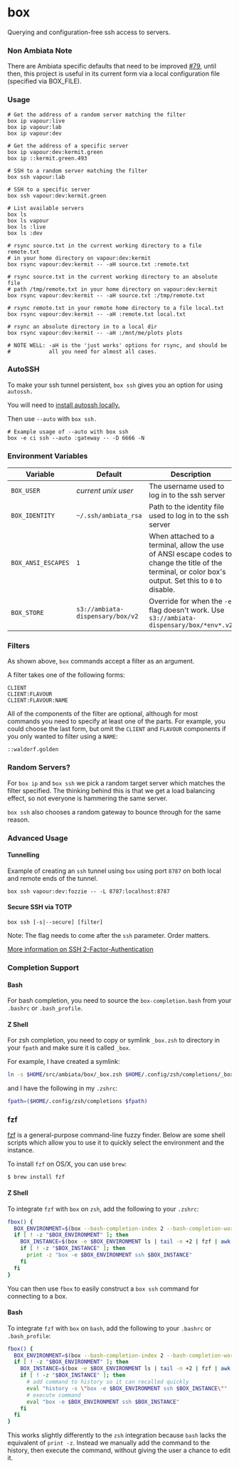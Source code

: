 box
===

Querying and configuration-free ssh access to servers.

### Non Ambiata Note

There are Ambiata specific defaults that need to be improved
[#79](https://github.com/ambiata/box/issues/79), until then, this
project is useful in its current form via a local configuration file
(specified via BOX_FILE).


### Usage

```
# Get the address of a random server matching the filter
box ip vapour:live
box ip vapour:lab
box ip vapour:dev

# Get the address of a specific server
box ip vapour:dev:kermit.green
box ip ::kermit.green.493

# SSH to a random server matching the filter
box ssh vapour:lab

# SSH to a specific server
box ssh vapour:dev:kermit.green

# List available servers
box ls
box ls vapour
box ls :live
box ls :dev

# rsync source.txt in the current working directory to a file remote.txt
# in your home directory on vapour:dev:kermit
box rsync vapour:dev:kermit -- -aH source.txt :remote.txt

# rsync source.txt in the current working directory to an absolute file
# path /tmp/remote.txt in your home directory on vapour:dev:kermit
box rsync vapour:dev:kermit -- -aH source.txt :/tmp/remote.txt

# rsync remote.txt in your remote home directory to a file local.txt
box rsync vapour:dev:kermit -- -aH :remote.txt local.txt

# rsync an absolute directory in to a local dir
box rsync vapour:dev:kermit -- -aH :/mnt/me/plots plots

# NOTE WELL: -aH is the 'just works' options for rsync, and should be
#            all you need for almost all cases.
```

### AutoSSH

To make your ssh tunnel persistent, `box ssh` gives you an option for using `autossh.`

You will need to [install autossh locally.](https://www.everythingcli.org/ssh-tunnelling-for-fun-and-profit-autossh/)

Then use `--auto` with `box ssh.`

```
# Example usage of --auto with box ssh
box -e ci ssh --auto :gateway -- -D 6666 -N
```

### Environment Variables

|Variable           | Default              | Description |
|---                |---                   | ---         |
|`BOX_USER`         | *current unix user*  | The username used to log in to the ssh server |
|`BOX_IDENTITY`     | `~/.ssh/ambiata_rsa` | Path to the identity file used to log in to the ssh server |
|`BOX_ANSI_ESCAPES` | `1`                  | When attached to a terminal, allow the use of ANSI escape codes to change the title of the terminal, or color box's output. Set this to `0` to disable.|
|`BOX_STORE`        | `s3://ambiata-dispensary/box/v2`   | Override for when the `-e` flag doesn't work. Use `s3://ambiata-dispensary/box/*env*.v2` |

### Filters

As shown above, `box` commands accept a filter as an argument.

A filter takes one of the following forms:

```
CLIENT
CLIENT:FLAVOUR
CLIENT:FLAVOUR:NAME
```

All of the components of the filter are optional, although for most commands
you need to specify at least one of the parts. For example, you could choose
the last form, but omit the `CLIENT` and `FLAVOUR` components if you only
wanted to filter using a `NAME`:

```
::waldorf.golden
```

### Random Servers?

For `box ip` and `box ssh` we pick a random target server which matches the
filter specified. The thinking behind this is that we get a load balancing
effect, so not everyone is hammering the same server.

`box ssh` also chooses a random gateway to bounce through for the same reason.

### Advanced Usage

#### Tunnelling
Example of creating an `ssh` tunnel using `box` using port `8787` on
both local and remote ends of the tunnel.

```
box ssh vapour:dev:fozzie -- -L 8787:localhost:8787
```

#### Secure SSH via TOTP

```
box ssh [-s|--secure] [filter]
```

Note: The flag needs to come after the `ssh` parameter. Order matters.

[More information on SSH 2-Factor-Authentication](https://github.com/ambiata/architecture/blob/master/operations/ssh-2fa.md)

### Completion Support

#### Bash

For bash completion, you need to source the `box-completion.bash` from
your `.bashrc` or `.bash_profile`.

#### Z Shell

For zsh completion, you need to copy or symlink `_box.zsh` to directory in
your `fpath` and make sure it is called `_box`.

For example, I have created a symlink:

```sh
ln -s $HOME/src/ambiata/box/_box.zsh $HOME/.config/zsh/completions/_box
```

and I have the following in my `.zshrc`:

```zsh
fpath=($HOME/.config/zsh/completions $fpath)
```

### fzf

[fzf](https://github.com/junegunn/fzf) is a general-purpose command-line
fuzzy finder. Below are some shell scripts which allow you to use it to
quickly select the environment and the instance.

To install `fzf` on OS/X, you can use `brew`:
```
$ brew install fzf
```

#### Z Shell

To integrate `fzf` with `box` on `zsh`, add the following to your `.zshrc`:

```zsh
fbox() {
  BOX_ENVIRONMENT=$(box --bash-completion-index 2 --bash-completion-word box --bash-completion-word -e | fzf)
  if [ ! -z "$BOX_ENVIRONMENT" ]; then
    BOX_INSTANCE=$(box -e $BOX_ENVIRONMENT ls | tail -n +2 | fzf | awk '{print $1 ":" $2 "::" $6}')
    if [ ! -z "$BOX_INSTANCE" ]; then
      print -z "box -e $BOX_ENVIRONMENT ssh $BOX_INSTANCE"
    fi
  fi
}
```

You can then use `fbox` to easily construct a `box ssh` command for
connecting to a box.

#### Bash

To integrate `fzf` with `box` on `bash`, add the following to your `.bashrc` or `.bash_profile`:

```bash
fbox() {
  BOX_ENVIRONMENT=$(box --bash-completion-index 2 --bash-completion-word box --bash-completion-word -e | fzf)
  if [ ! -z "$BOX_ENVIRONMENT" ]; then
    BOX_INSTANCE=$(box -e $BOX_ENVIRONMENT ls | tail -n +2 | fzf | awk '{print $1 ":" $2 "::" $6}')
    if [ ! -z "$BOX_INSTANCE" ]; then
      # add command to history so it can recalled quickly
      eval "history -s \"box -e $BOX_ENVIRONMENT ssh $BOX_INSTANCE\""
      # execute command
      eval "box -e $BOX_ENVIRONMENT ssh $BOX_INSTANCE"
    fi
  fi
}
```

This works slightly differently to the `zsh` integration because `bash`
lacks the equivalent of `print -z`. Instead we manually add the command
to the history, then execute the command, without giving the user
a chance to edit it.

